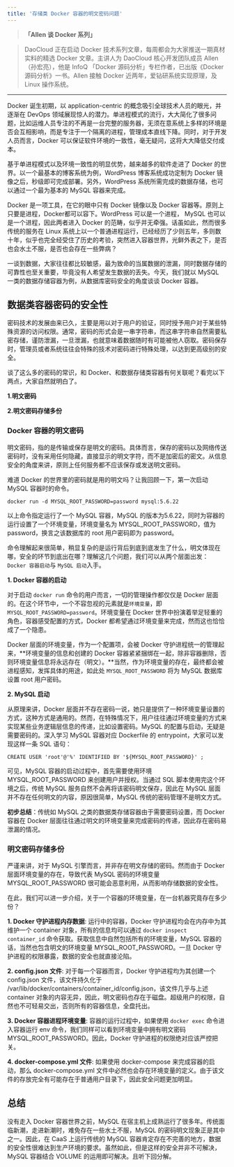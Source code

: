 ```yaml
---
title: '存储类 Docker 容器的明文密码问题'
---
```


<!-- reviewed by fiona -->

> **「Allen 谈 Docker 系列」**

> DaoCloud 正在启动 Docker 技术系列文章，每周都会为大家推送一期真材实料的精选 Docker 文章。主讲人为 DaoCloud 核心开发团队成员 Allen（孙宏亮），他是 InfoQ 「Docker 源码分析」专栏作者，已出版《Docker 源码分析》一书。Allen 接触 Docker 近两年，爱钻研系统实现原理，及 Linux 操作系统。

---

Docker 诞生初期，以 application-centric 的概念吸引全球技术人员的眼光，并逐渐在 DevOps 领域展现惊人的潜力。单进程模式的流行，大大简化了很多问题，比如运维人员专注的不再是一台完整的服务器，无须在意系统上多样的环境是否会互相影响，而是专注于一个隔离的进程，管理成本直线下降。同时，对于开发人员而言，Docker 可以保证软件环境的一致性，毫无疑问，这将大大降低交付成本。

基于单进程模式以及环境一致性的明显优势，越来越多的软件走进了 Docker 的世界。以一个最基本的博客系统为例，WordPress 博客系统成功定制为 Docker 镜像之后，秒级即可完成部署。另外，WordPress 系统所需完成的数据存储，也可以通过一个最为基本的 MySQL 容器来完成。

Docker 是一项工具，在它的眼中只有 Docker 镜像以及 Docker 容器等。原则上只要是进程，Docker都可以容下。WordPress 可以是一个进程， MySQL 也可以是一个进程，因此两者进入 Docker 的范畴，似乎并无牵强。话虽如此，然而很多传统的服务在 Linux 系统上以一个普通进程运行，已经经历了少则五年，多则数十年，似乎也完全经受住了历史的考验，突然进入容器世界，光鲜外表之下，是否也会水土不服，是否也会存在一些弊病？

一谈到数据，大家往往都比较敏感，最为致命的当属数据的泄漏，同时数据存储的可靠性也至关重要，毕竟没有人希望发生数据的丢失。今天，我们就以 MySQL 一类的数据存储容器为例，从数据库密码安全的角度谈谈 Docker 容器。

## 数据类容器密码的安全性

密码技术的发展由来已久，主要是用以对于用户的验证，同时授予用户对于某些特殊资源的访问权限。通常，密码的形式会是一串字符串，而这串字符串自然需要私密存储，谨防泄漏，一旦泄漏，也就意味着数据随时有可能被他人窃取。密码保存时，管理员或者系统往往会特殊的技术对密码进行特殊处理，以达到更高级别的安全。

谈了这么多的密码的常识，和 Docker、和数据存储类容器有何关联呢？看完以下两点，大家自然就明白了。

**1.明文密码**

**2.明文密码存储多份**

### Docker 容器的明文密码

明文密码，指的是传输或保存是明文的密码。具体而言，保存的密码以及网络传送密码时，没有采用任何隐藏，直接显示的明文字符，而不是加密后的密文。从信息安全的角度来讲，原则上任何服务都不应该保存或发送明文密码。

难道 Docker 的世界里的密码就是用的明文吗？让我回顾一下，第一次启动 MySQL 容器时的命令。

```
docker run -d MYSQL_ROOT_PASSWORD=password mysql:5.6.22
```

以上命令指定运行了一个 MySQL 容器，MySQL 的版本为5.6.22，同时为容器的运行设置了一个环境变量，环境变量名为 MYSQL_ROOT_PASSWORD，值为 password，换言之该数据库的 root 用户密码即为 password。

命令理解起来很简单，稍显复杂的是运行背后到底到底发生了什么，明文体现在哪，安全的环节到底出在哪？理解这几个问题，我们可以从两个层面出发：`Docker 容器启动`与 `MySQL 启动`入手。

**1. Docker 容器的启动**

对于启动 `docker run` 命令的用户而言，一切的管理操作都仅仅是 Docker 层面的。在这个环节中，一个不容忽视的元素就是`环境变量`，即 `MYSQL_ROOT_PASSWORD=password`。环境变量在 Docker 世界中扮演着举足轻重的角色，容器感受配置的方式，Docker 都希望通过环境变量来完成，然而这也恰恰成了一个隐患。
 
Docker 层面的环境变量，作为一个配置项，会被 Docker 守护进程统一的管理起来，**环境变量的信息和创建的 Docker 容器紧紧捆绑在一起，除非容器删除，否则环境变量信息将永远存在（明文）。**当然，作为环境变量的存在，最终都会被进程感知，发挥具体的用途，如此处 `MYSQL_ROOT_PASSWORD` 将为 MySQL 数据库设置 root 用户密码。

**2. MySQL 启动**

从原理来讲，Docker 层面并不存在密码一说，她只是提供了一种环境变量设置的方式，这种方式是通用的。然而，在特殊情况下，用户往往通过环境变量的方式来实现某些业务逻辑层信息的传递，比如设置密码。MySQL 的配置与启动，无疑是需要密码的。深入学习 MySQL 容器对应 Dockerfile 的 entrypoint，大家可以发现这样一条 SQL 语句：

```
CREATE USER 'root'@'%' IDENTIFIED BY '${MYSQL_ROOT_PASSWORD}' ;
``` 

可见，MySQL 容器的启动过程中，首先需要使用环境 MYSQL_ROOT_PASSWORD 来创建用户并授权。当通过 SQL 脚本使用完这个环境之后，传统 MySQL 服务自然不会再将该密码明文保存，因此在 MySQL 层面并不存在任何明文的内容，原因很简单，MySQL 传统的密码管理不是明文方式。

**初步总结**：传统如 MySQL 之类的数据类存储容器由于需要密码设置，而 Docker 容器在 Docker 层面往往通过明文的环境变量来完成密码的传递，因此存在密码易泄漏的情况。

### 明文密码存储多份

严谨来讲，对于 MySQL 引擎而言，并非存在明文存储的密码。然而由于 Docker 层面环境变量的存在，导致代表 MySQL 密码的环境变量 MYSQL_ROOT_PASSWORD 很可能会恶意利用，从而影响存储数据的安全性。

在此，我们可以进一步介绍，关于一个容器的环境变量，在一台机器究竟存在多少份？

**1. Docker 守护进程内存数据**: 运行中的容器，Docker 守护进程均会在内存中为其维护一个 container 对象，所有的信息均可以通过 `docker inspect container_id` 命令获取。获取信息中自然包括所有的环境变量，MySQL 容器的话，当然也包含明文的环境变量 MYSQL_ROOT_PASSWORD。一旦 Docker 守护进程的权限暴露，数据的安全也就直接沦陷。

**2. config.json 文件**: 对于每一个容器而言，Docker 守护进程均为其创建一个 config.json 文件，该文件持久化于 /var/lib/docker/containers/container_id/config.json，该文件几乎与上述 container 对象的内容无异，因此，明文密码也存在于磁盘。超级用户的权限，自然也不可轻易交出，否则所有的容器信息，全盘托出。

**3. Docker 容器进程环境变量**: 容器的运行过程中，如果使用 `docker exec` 命令进入容器运行 env 命令，我们同样可以看到环境变量中拥有明文密码 MYSQL_ROOT_PASSWORD。因此，Docker 守护进程的权限绝对应该严控把关。

**4. docker-compose.yml 文件**: 如果使用 docker-compose 来完成容器的启动，那么 docker-compose.yml 文件中必然也会存在环境变量的定义。由于该文件的存放完全有可能存在于普通用户目录下，因此安全问题更加明显。


## 总结

没有走入 Docker 容器世界之前，MySQL 在宿主机上成熟运行了很多年。传统面临新潮，走进新潮时，难免存在一些水土不服，MySQL 的密码明文现象正是其中之一。因此，在 CaaS 上运行传统的 MySQL 容器肯定存在不完善的地方，数据的安全性很难达到生产环境的要求。虽然如此，但是这样的安全并非不可解决，MySQL 容器结合 VOLUME 的运用即可解决。且听下回分解。


